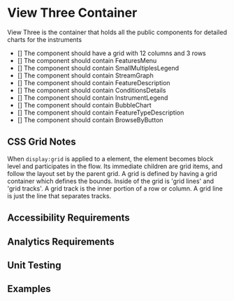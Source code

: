 # View Three Container

View Three is the container that holds all the public components for detailed charts for the instruments

* [] The component should have a grid with 12 columns and 3 rows
* [] The component should contain FeaturesMenu
* [] The component should contain SmallMultiplesLegend
* [] The component should contain StreamGraph 
* [] The component should contain FeatureDescription 
* [] The component should contain ConditionsDetails
* [] The component should contain InstrumentLegend
* [] The component should contain BubbleChart
* [] The component should contain FeatureTypeDescription
* [] The component should contain BrowseByButton 

## CSS Grid Notes

When `display:grid` is applied to a element, the element becomes block level and participates in the 
flow. Its immediate children are grid items, and follow the layout set by the parent grid.
A grid is defined by having a grid container which defines the bounds. Inside of the grid is 
'grid lines' and 'grid tracks'. A grid track is the inner portion of a row or column. 
A grid line is just the line that separates tracks.

## Accessibility Requirements


## Analytics Requirements


## Unit Testing


## Examples

